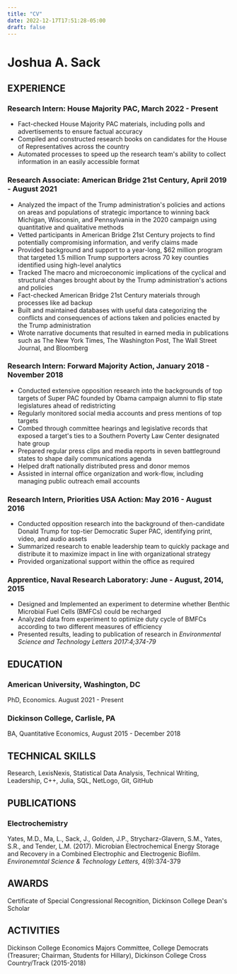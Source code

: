 ```yaml
---
title: "CV"
date: 2022-12-17T17:51:28-05:00
draft: false
---
```


# Joshua A. Sack

## EXPERIENCE

### Research Intern: House Majority PAC, March 2022 - Present
- Fact-checked House Majority PAC materials, including polls and advertisements to ensure factual accuracy
- Compiled and constructed research books on candidates for the House of Representatives across the country
- Automated processes to speed up the research team's ability to collect information in an easily accessible format

### Research Associate: American Bridge 21st Century, April 2019 - August 2021
- Analyzed the impact of the Trump administration's policies and actions on areas and populations of strategic importance to winning back Michigan, Wisconsin, and Pennsylvania in the 2020 campaign using quantitative and qualitative methods
- Vetted participants in American Bridge 21st Century projects to find potentially compromising information, and verify claims made
- Provided background and support to a year-long, \$62 million program that targeted 1.5 million Trump supporters across 70 key counties identified using high-level analytics
- Tracked The macro and microeconomic implications of the cyclical and structural changes brought about by the Trump administration's actions and policies
- Fact-checked American Bridge 21st Century materials through processes like ad backup
- Built and maintained databases with useful data categorizing the conflicts and consequences of actions taken and policies enacted by the Trump administration
- Wrote narrative documents that resulted in earned media in publications such as The New York Times, The Washington Post, The Wall Street Journal, and Bloomberg

### Research Intern: Forward Majority Action, January 2018 - November 2018
- Conducted extensive opposition research into the backgrounds of top targets of Super PAC founded by Obama campaign alumni to flip state legislatures ahead of redistricting
- Regularly monitored social media accounts and press mentions of top targets
- Combed through committee hearings and legislative records that exposed a target's ties to a Southern Poverty Law Center designated hate group
- Prepared regular press clips and media reports in seven battleground states to shape daily communications agenda
- Helped draft nationally distributed press and donor memos
- Assisted in internal office organization and work-flow, including managing public outreach email accounts

### Research Intern, Priorities USA Action: May 2016 - August 2016
- Conducted opposition research into the background of then-candidate Donald Trump for top-tier Democratic Super PAC, identifying print, video, and audio assets
- Summarized research to enable leadership team to quickly package and distribute it to maximize impact in line with organizational strategy
- Provided organizational support within the office as required

### Apprentice, Naval Research Laboratory: June - August, 2014, 2015
- Designed and Implemented an experiment to determine whether Benthic Microbial Fuel Cells (BMFCs) could be recharged
- Analyzed data from experiment to optimize duty cycle of BMFCs according to two different measures of efficiency
- Presented results, leading to publication of research in *Environmental Science and Technology Letters 2017:4;374-79*

## EDUCATION

### American University, Washington, DC
PhD, Economics. August 2021 - Present

### Dickinson College, Carlisle, PA
BA, Quantitative Economics, August 2015 - December 2018

## TECHNICAL SKILLS
Research, LexisNexis, Statistical Data Analysis, Technical Writing, Leadership, C++, Julia, SQL, NetLogo, Git, GitHub

## PUBLICATIONS

### Electrochemistry
Yates, M.D., Ma, L., Sack, J., Golden, J.P., Strycharz-Glavern, S.M., Yates, S.R., and Tender, L.M. (2017). Microbian Electrochemical Energy Storage and Recovery in a Combined Electrophic and Electrogenic Biofilm. *Environemntal Science & Technology Letters,* 4(9):374-379

## AWARDS
Certificate of Special Congressional Recognition, Dickinson College Dean's Scholar

## ACTIVITIES
Dickinson College Economics Majors Committee, College Democrats (Treasurer; Chairman, Students for Hillary), Dickinson College Cross Country/Track (2015-2018)